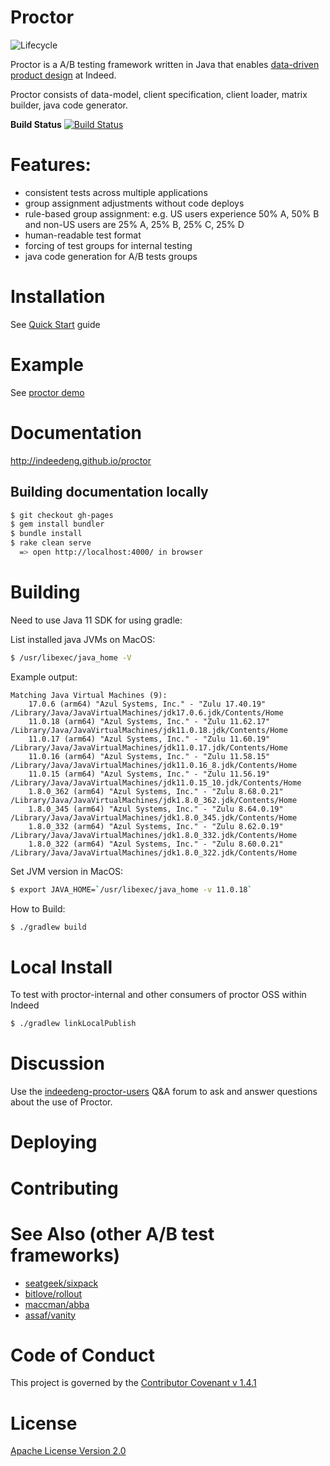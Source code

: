 # Proctor

![Lifecycle](https://img.shields.io/osslifecycle/indeedeng/proctor.svg)

Proctor is a A/B testing framework written in Java that enables [data-driven product design](https://engineering.indeedblog.com/talks/data-driven-product-design/) at Indeed.

Proctor consists of data-model, client specification, client loader, matrix builder, java code generator.

**Build Status**
[![Build Status](https://travis-ci.org/indeedeng/proctor.svg?branch=master)](https://travis-ci.org/indeedeng/proctor)

# Features:
- consistent tests across multiple applications
- group assignment adjustments without code deploys
- rule-based group assignment: e.g. US users experience 50% A, 50% B and non-US users are 25% A, 25% B, 25% C, 25% D
- human-readable test format
- forcing of test groups for internal testing
- java code generation for A/B tests groups

# Installation
See [Quick Start](http://indeedeng.github.io/proctor/docs/quick-start) guide

# Example
See [proctor demo](http://www.github.com/indeedeng/proctor-demo)

# Documentation
http://indeedeng.github.io/proctor

## Building documentation locally

```bash
$ git checkout gh-pages
$ gem install bundler
$ bundle install
$ rake clean serve
  => open http://localhost:4000/ in browser
```

# Building

Need to use Java 11 SDK for using gradle:

List installed java JVMs on MacOS:
```bash
$ /usr/libexec/java_home -V
```

Example output:
```
Matching Java Virtual Machines (9):
    17.0.6 (arm64) "Azul Systems, Inc." - "Zulu 17.40.19" /Library/Java/JavaVirtualMachines/jdk17.0.6.jdk/Contents/Home
    11.0.18 (arm64) "Azul Systems, Inc." - "Zulu 11.62.17" /Library/Java/JavaVirtualMachines/jdk11.0.18.jdk/Contents/Home
    11.0.17 (arm64) "Azul Systems, Inc." - "Zulu 11.60.19" /Library/Java/JavaVirtualMachines/jdk11.0.17.jdk/Contents/Home
    11.0.16 (arm64) "Azul Systems, Inc." - "Zulu 11.58.15" /Library/Java/JavaVirtualMachines/jdk11.0.16_8.jdk/Contents/Home
    11.0.15 (arm64) "Azul Systems, Inc." - "Zulu 11.56.19" /Library/Java/JavaVirtualMachines/jdk11.0.15_10.jdk/Contents/Home
    1.8.0_362 (arm64) "Azul Systems, Inc." - "Zulu 8.68.0.21" /Library/Java/JavaVirtualMachines/jdk1.8.0_362.jdk/Contents/Home
    1.8.0_345 (arm64) "Azul Systems, Inc." - "Zulu 8.64.0.19" /Library/Java/JavaVirtualMachines/jdk1.8.0_345.jdk/Contents/Home
    1.8.0_332 (arm64) "Azul Systems, Inc." - "Zulu 8.62.0.19" /Library/Java/JavaVirtualMachines/jdk1.8.0_332.jdk/Contents/Home
    1.8.0_322 (arm64) "Azul Systems, Inc." - "Zulu 8.60.0.21" /Library/Java/JavaVirtualMachines/jdk1.8.0_322.jdk/Contents/Home
```

Set JVM version in MacOS:
```bash
$ export JAVA_HOME=`/usr/libexec/java_home -v 11.0.18`
```

How to Build:

```bash
$ ./gradlew build
```

# Local Install

To test with proctor-internal and other consumers of proctor OSS within Indeed

```bash
$ ./gradlew linkLocalPublish
```

# Discussion

Use the [indeedeng-proctor-users](https://groups.google.com/d/forum/indeedeng-proctor-users) Q&A forum to ask and answer questions about the use of Proctor.

# Deploying

# Contributing

# See Also (other A/B test frameworks)
- [seatgeek/sixpack](https://github.com/seatgeek/sixpack)
- [bitlove/rollout](https://github.com/bitlove/rollout)
- [maccman/abba](https://github.com/maccman/abba)
- [assaf/vanity](https://github.com/assaf/vanity)

# Code of Conduct
This project is governed by the [Contributor Covenant v 1.4.1](CODE_OF_CONDUCT.md)

# License

[Apache License Version 2.0](https://github.com/indeedeng/proctor/blob/master/LICENSE)
